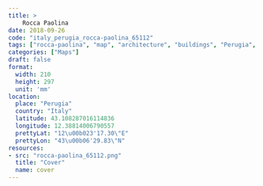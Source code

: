 ```yaml
---
title: > 
    Rocca Paolina
date: 2018-09-26
code: "italy_perugia_rocca-paolina_65112"
tags: ["rocca-paolina", "map", "architecture", "buildings", "Perugia", "Italy"]
categories: ["Maps"]
draft: false
format:
  width: 210
  height: 297
  unit: 'mm'
location:
  place: "Perugia"
  country: "Italy"
  latitude: 43.108287016114836
  longitude: 12.38814006790557
  prettyLat: "12\u00b023'17.30\"E"
  prettyLon: "43\u00b06'29.83\"N"
resources:
- src: "rocca-paolina_65112.png"
  title: "Cover"
  name: cover
---
```

